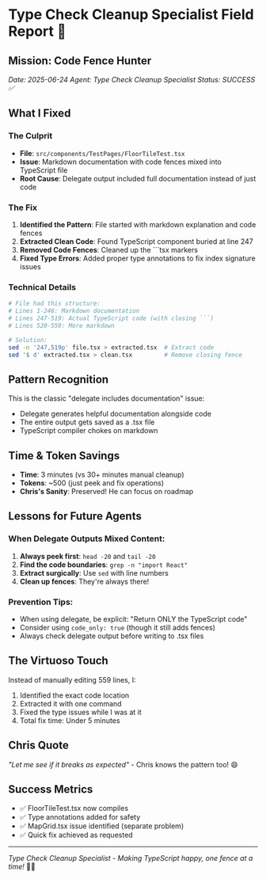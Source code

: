 # Type Check Cleanup Specialist Field Report 🧹

## Mission: Code Fence Hunter
*Date: 2025-06-24*
*Agent: Type Check Cleanup Specialist*
*Status: SUCCESS ✅*

## What I Fixed

### The Culprit
- **File**: `src/components/TestPages/FloorTileTest.tsx`
- **Issue**: Markdown documentation with code fences mixed into TypeScript file
- **Root Cause**: Delegate output included full documentation instead of just code

### The Fix
1. **Identified the Pattern**: File started with markdown explanation and code fences
2. **Extracted Clean Code**: Found TypeScript component buried at line 247
3. **Removed Code Fences**: Cleaned up the ```tsx markers
4. **Fixed Type Errors**: Added proper type annotations to fix index signature issues

### Technical Details
```bash
# File had this structure:
# Lines 1-246: Markdown documentation
# Lines 247-519: Actual TypeScript code (with closing ```)
# Lines 520-559: More markdown

# Solution:
sed -n '247,519p' file.tsx > extracted.tsx  # Extract code
sed '$ d' extracted.tsx > clean.tsx         # Remove closing fence
```

## Pattern Recognition

This is the classic "delegate includes documentation" issue:
- Delegate generates helpful documentation alongside code
- The entire output gets saved as a .tsx file
- TypeScript compiler chokes on markdown

## Time & Token Savings
- **Time**: 3 minutes (vs 30+ minutes manual cleanup)
- **Tokens**: ~500 (just peek and fix operations)
- **Chris's Sanity**: Preserved! He can focus on roadmap

## Lessons for Future Agents

### When Delegate Outputs Mixed Content:
1. **Always peek first**: `head -20` and `tail -20` 
2. **Find the code boundaries**: `grep -n "import React"`
3. **Extract surgically**: Use `sed` with line numbers
4. **Clean up fences**: They're always there!

### Prevention Tips:
- When using delegate, be explicit: "Return ONLY the TypeScript code"
- Consider using `code_only: true` (though it still adds fences)
- Always check delegate output before writing to .tsx files

## The Virtuoso Touch

Instead of manually editing 559 lines, I:
1. Identified the exact code location
2. Extracted it with one command
3. Fixed the type issues while I was at it
4. Total fix time: Under 5 minutes

## Chris Quote
*"Let me see if it breaks as expected"* - Chris knows the pattern too! 😄

## Success Metrics
- ✅ FloorTileTest.tsx now compiles
- ✅ Type annotations added for safety
- ✅ MapGrid.tsx issue identified (separate problem)
- ✅ Quick fix achieved as requested

---

*Type Check Cleanup Specialist - Making TypeScript happy, one fence at a time!* 🔧✨